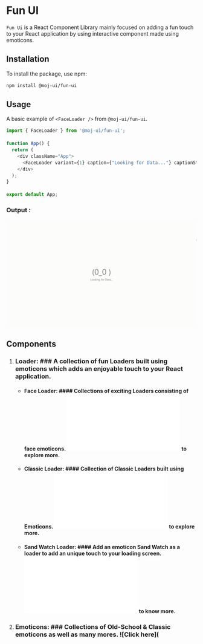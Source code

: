 # Fun UI

`Fun Ui` is a React Component Library mainly focused on adding a fun touch to your React application by using interactive component made using emoticons.

## Installation
To install the package, use npm:
```bash
npm install @moj-ui/fun-ui
```

## Usage

A basic example of `<FaceLoader />` from `@moj-ui/fun-ui`.

```javascript
import { FaceLoader } from '@moj-ui/fun-ui';

function App() {
  return (
    <div className="App">
      <FaceLoader variant={1} caption={"Looking for Data..."} captionStyle={{fontSize:"0.35em"}} time={1000}/>
    </div>
  );
}

export default App;
```

### Output :
![Face Loader example](assets/gifs/loaders/FaceLoader/FaceLoader1.gif)

## Components

1. ### Loader: ### A collection of fun Loaders built using emoticons which adds an enjoyable touch to your React application.
   - #### Face Loader: #### Collections of exciting Loaders consisting of face emoticons. ![CLick here](src/components/Loader/FaceLoader/README.md) to explore more.
   - #### Classic Loader: #### Collection of Classic Loaders built using Emoticons. ![Click here](src/components/Loader/CLassicLoader/README.md) to explore more.
   - #### Sand Watch Loader: #### Add an emoticon Sand Watch as a loader to add an unique touch to your loading screen. ![Click here](src/components/Loader/GlassWatchLoader/README.md) to know more.
2. ### Emoticons: ### Collections of Old-School & Classic emoticons as well as many mores. ![Click here](
